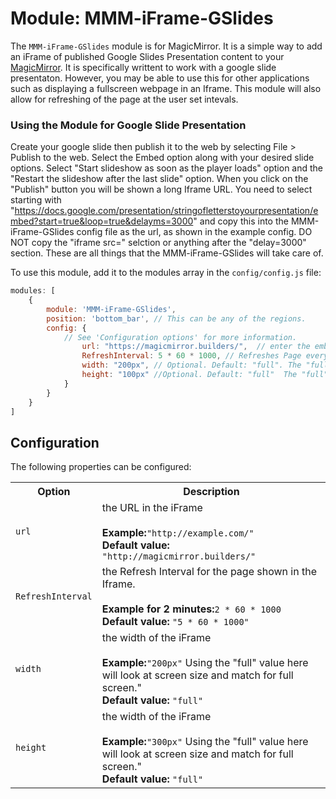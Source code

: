 # Module: MMM-iFrame-GSlides
The `MMM-iFrame-GSlides` module is for MagicMirror. It is a simple way to add an iFrame of published Google Slides Presentation content to your [MagicMirror](https://github.com/MichMich/MagicMirror). It is specifically writtent to work with a google slide presentaton. However, you may be able to use this for other applications such as displaying a fullscreen webpage in an Iframe.  This module will also allow for refreshing of the page at the user set intevals.


### Using the Module for Google Slide Presentation
Create your google slide then publish it to the web by selecting File > Publish to the web.  Select the Embed option along with your desired slide options.  Select "Start slideshow as soon as the player loads" option and the "Restart the slideshow after the last slide" option.  When you click on the "Publish" button you will be shown a long Iframe URL.  You need to select starting with "https://docs.google.com/presentation/stringofletterstoyourpresentation/embed?start=true&loop=true&delayms=3000" and copy this into the MMM-iFrame-GSlides config file as the url, as shown in the example config.  DO NOT copy the "iframe src=" selction or anything after the "delay=3000" section. These are all things that the MMM-iFrame-GSlides will take care of.

To use this module, add it to the modules array in the `config/config.js` file:
````javascript
modules: [
	{
		module: 'MMM-iFrame-GSlides',
		position: 'bottom_bar',	// This can be any of the regions.
		config: {
			// See 'Configuration options' for more information.
				url: "https://magicmirror.builders/",  // enter the embed url to your Google Slides.
				RefreshInterval: 5 * 60 * 1000, // Refreshes Page every 5 minutes.
				width: "200px", // Optional. Default: "full". The "full" value will look at screen size and match for full screen."
				height: "100px" //Optional. Default: "full"  The "full" value will look at screen size and match for full screen."
			}
		}
	}
]
````

## Configuration

The following properties can be configured:


<table width="100%">
		<tr>
			<th>Option</th>
			<th width="100%">Description</th>
		</tr>
		<tr>
			<td><code>url</code></td>
			<td>the URL in the iFrame<br>
				<br><b>Example:</b><code>"http://example.com/"</code>
				<br><b>Default value:</b> <code>"http://magicmirror.builders/"</code>
			</td>
		</tr>
		<tr>
			<td><code>RefreshInterval</code></td>
			<td>the Refresh Interval for the page shown in the Iframe.<br>
				<br><b>Example for 2 minutes:</b><code>2 * 60 * 1000</code>
				<br><b>Default value:</b> <code>"5 * 60 * 1000"</code>
			</td>
		</tr>		
		<tr>
			<td><code>width</code></td>
			<td>the width of the iFrame<br>
				<br><b>Example:</b><code>"200px"</code> Using the "full" value here will look at screen size and match for full screen."
				<br><b>Default value:</b> <code>"full" </code>
			</td>
		</tr>
		<tr>
			<td><code>height</code></td>
			<td>the width of the iFrame<br>
				<br><b>Example:</b><code>"300px"</code> Using the "full" value here will look at screen size and match for full screen."
				<br><b>Default value:</b> <code>"full"</code>
			</td>
		</tr>
</table>
